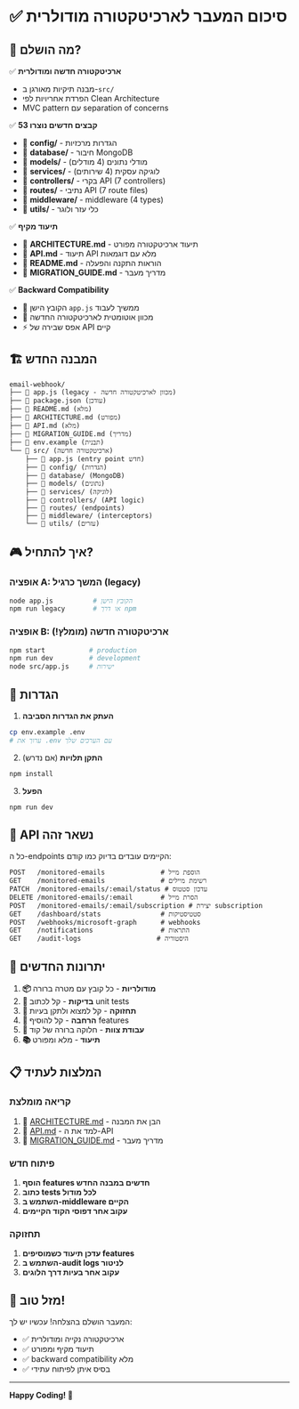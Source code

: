 # ✅ סיכום המעבר לארכיטקטורה מודולרית

## 🎯 מה הושלם?

✅ **ארכיטקטורה חדשה ומודולרית**
- מבנה תיקיות מאורגן ב-`src/`
- הפרדת אחריויות לפי Clean Architecture
- MVC pattern עם separation of concerns

✅ **53 קבצים חדשים נוצרו**
- 📁 **config/** - הגדרות מרכזיות
- 📁 **database/** - חיבור MongoDB
- 📁 **models/** - מודלי נתונים (4 מודלים)
- 📁 **services/** - לוגיקה עסקית (4 שירותים)
- 📁 **controllers/** - בקרי API (7 controllers)
- 📁 **routes/** - נתיבי API (7 route files)
- 📁 **middleware/** - middleware (4 types)
- 📁 **utils/** - כלי עזר ולוגר

✅ **תיעוד מקיף**
- 📖 **ARCHITECTURE.md** - תיעוד ארכיטקטורה מפורט
- 📖 **API.md** - תיעוד API מלא עם דוגמאות
- 📖 **README.md** - הוראות התקנה והפעלה
- 📖 **MIGRATION_GUIDE.md** - מדריך מעבר

✅ **Backward Compatibility**
- 🔄 הקובץ הישן `app.js` ממשיך לעבוד
- 🔗 מכוון אוטומטית לארכיטקטורה החדשה
- ⚡ אפס שבירה של API קיים

## 🏗️ המבנה החדש

```
email-webhook/
├── 📄 app.js (legacy - מכוון לארכיטקטורה חדשה)
├── 📄 package.json (עודכן)
├── 📄 README.md (מלא)
├── 📄 ARCHITECTURE.md (מפורט)
├── 📄 API.md (מלא)
├── 📄 MIGRATION_GUIDE.md (מדריך)
├── 📄 env.example (תבנית)
└── 📁 src/ (ארכיטקטורה חדשה)
    ├── 🚀 app.js (entry point חדש)
    ├── 📁 config/ (הגדרות)
    ├── 📁 database/ (MongoDB)
    ├── 📁 models/ (נתונים)
    ├── 📁 services/ (לוגיקה)
    ├── 📁 controllers/ (API logic)
    ├── 📁 routes/ (endpoints)
    ├── 📁 middleware/ (interceptors)
    └── 📁 utils/ (עזרים)
```

## 🎮 איך להתחיל?

### אופציה A: המשך כרגיל (legacy)
```bash
node app.js          # הקובץ הישן
npm run legacy       # או דרך npm
```

### אופציה B: ארכיטקטורה חדשה (מומלץ!)
```bash
npm start           # production
npm run dev         # development
node src/app.js     # ישירות
```

## 🔧 הגדרות

1. **העתק את הגדרות הסביבה**
```bash
cp env.example .env
# ערוך את .env עם הערכים שלך
```

2. **התקן תלויות** (אם נדרש)
```bash
npm install
```

3. **הפעל**
```bash
npm run dev
```

## 🔗 API נשאר זהה

כל ה-endpoints הקיימים עובדים בדיוק כמו קודם:

```http
POST   /monitored-emails              # הוספת מייל
GET    /monitored-emails              # רשימת מיילים
PATCH  /monitored-emails/:email/status # עדכון סטטוס
DELETE /monitored-emails/:email       # הסרת מייל
POST   /monitored-emails/:email/subscription # יצירת subscription
GET    /dashboard/stats               # סטטיסטיקות
POST   /webhooks/microsoft-graph      # webhooks
GET    /notifications                 # התראות
GET    /audit-logs                   # היסטוריה
```

## 🎯 יתרונות החדשים

1. **📦 מודולריות** - כל קובץ עם מטרה ברורה
2. **🧪 בדיקות** - קל לכתוב unit tests
3. **🔧 תחזוקה** - קל למצוא ולתקן בעיות
4. **🚀 הרחבה** - קל להוסיף features
5. **👥 עבודת צוות** - חלוקה ברורה של קוד
6. **📚 תיעוד** - מלא ומפורט

## 📋 המלצות לעתיד

### קריאה מומלצת
1. 📖 [ARCHITECTURE.md](src/ARCHITECTURE.md) - הבן את המבנה
2. 📖 [API.md](src/API.md) - למד את ה-API
3. 📖 [MIGRATION_GUIDE.md](src/MIGRATION_GUIDE.md) - מדריך מעבר

### פיתוח חדש
1. **הוסף features חדשים במבנה החדש**
2. **כתוב tests לכל מודול**
3. **השתמש ב-middleware הקיים**
4. **עקוב אחר דפוסי הקוד הקיימים**

### תחזוקה
1. **עדכן תיעוד כשמוסיפים features**
2. **השתמש ב-audit logs לניטור**
3. **עקוב אחר בעיות דרך הלוגים**

## 🎉 מזל טוב!

המעבר הושלם בהצלחה! 
עכשיו יש לך:
- ✅ ארכיטקטורה נקייה ומודולרית
- ✅ תיעוד מקיף ומפורט  
- ✅ backward compatibility מלא
- ✅ בסיס איתן לפיתוח עתידי

---

**Happy Coding! 🚀**